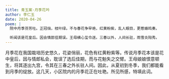 ```yaml
---
title: 青玉案·月季花吟
author: 李仁玉
date: 2020-04-26
poem: |
  院中月季芬芳吐。正冠俏，枝叶绿。不与春花争早艳，红黄粉紫，乱人眼目，更惹蜂鸣奏。

  听闻该是花皇后。因会情郎佳期误。王母横心玺令逐。三春以外，人间长驻，雨雪炎阳秀。
---
```


月季花在我国栽培历史悠久，花姿俏丽，花色有红黄粉紫等。传说月季花本该是花中皇后，因与情郎私会，耽误了选后佳期，而与花魁失之交臂。王母娘娘恨意顿生，将其逐出九宫，令其在三春之外长驻人间。因此，从夏初到冬季，我们都能看到月季的绽放。这几天，小区院内的月季花正在吐艳。所见所感，特填此词。
